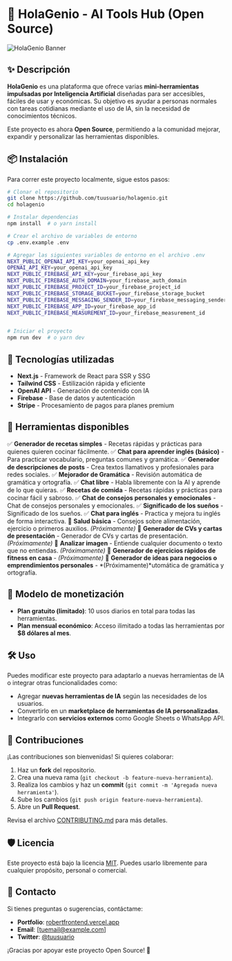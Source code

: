# 🚀 HolaGenio - AI Tools Hub (Open Source)

![HolaGenio Banner](URL_DE_IMAGEN_O_ELIMINAR)

## ✨ Descripción

**HolaGenio** es una plataforma que ofrece varias **mini-herramientas impulsadas por Inteligencia Artificial** diseñadas para ser accesibles, fáciles de usar y económicas. Su objetivo es ayudar a personas normales con tareas cotidianas mediante el uso de IA, sin la necesidad de conocimientos técnicos.

Este proyecto es ahora **Open Source**, permitiendo a la comunidad mejorar, expandir y personalizar las herramientas disponibles.

## 📦 Instalación

Para correr este proyecto localmente, sigue estos pasos:

```bash
# Clonar el repositorio
git clone https://github.com/tuusuario/holagenio.git
cd holagenio

# Instalar dependencias
npm install  # o yarn install

# Crear el archivo de variables de entorno
cp .env.example .env

# Agregar las siguientes variables de entorno en el archivo .env
NEXT_PUBLIC_OPENAI_API_KEY=your_openai_api_key
OPENAI_API_KEY=your_openai_api_key
NEXT_PUBLIC_FIREBASE_API_KEY=your_firebase_api_key
NEXT_PUBLIC_FIREBASE_AUTH_DOMAIN=your_firebase_auth_domain
NEXT_PUBLIC_FIREBASE_PROJECT_ID=your_firebase_project_id
NEXT_PUBLIC_FIREBASE_STORAGE_BUCKET=your_firebase_storage_bucket
NEXT_PUBLIC_FIREBASE_MESSAGING_SENDER_ID=your_firebase_messaging_sender_id
NEXT_PUBLIC_FIREBASE_APP_ID=your_firebase_app_id
NEXT_PUBLIC_FIREBASE_MEASUREMENT_ID=your_firebase_measurement_id


# Iniciar el proyecto
npm run dev  # o yarn dev
```

## 🔧 Tecnologías utilizadas

- **Next.js** - Framework de React para SSR y SSG
- **Tailwind CSS** - Estilización rápida y eficiente
- **OpenAI API** - Generación de contenido con IA
- **Firebase** - Base de datos y autenticación
- **Stripe** - Procesamiento de pagos para planes premium

## 🚀 Herramientas disponibles

✅ **Generador de recetas simples** - Recetas rápidas y prácticas para quienes quieren cocinar fácilmente.
✅ **Chat para aprender inglés (básico)** - Para practicar vocabulario, preguntas comunes y gramática.
✅ **Generador de descripciones de posts** - Crea textos llamativos y profesionales para redes sociales.
✅ **Mejorador de Gramática** - Revisión automática de gramática y ortografía.
✅ **Chat libre** - Habla libremente con la AI y aprende de lo que quieras.
✅ **Recetas de comida** - Recetas rápidas y prácticas para cocinar fácil y sabroso.
✅ **Chat de consejos personales y emocionales** - Chat de consejos personales y emocionales.
✅ **Significado de los sueños** - Significado de los sueños.
✅ **Chat para inglés** - Practica y mejora tu inglés de forma interactiva.
🚧 **Salud básica** - Consejos sobre alimentación, ejercicio o primeros auxilios. _(Próximamente)_
🚧 **Generador de CVs y cartas de presentación** - Generador de CVs y cartas de presentación. _(Próximamente)_
🚧 **Analizar imagen** - Entiende cualquier documento o texto que no entiendas. _(Próximamente)_
🚧 **Generador de ejercicios rápidos de fitness en casa** - _(Próximamente)_
🚧 **Generador de ideas para negocios o emprendimientos personales** - *(Próximamente)*utomática de gramática y ortografía.

## 🎯 Modelo de monetización

- **Plan gratuito (limitado)**: 10 usos diarios en total para todas las herramientas.
- **Plan mensual económico**: Acceso ilimitado a todas las herramientas por **$8 dólares al mes**.

## 🛠️ Uso

Puedes modificar este proyecto para adaptarlo a nuevas herramientas de IA o integrar otras funcionalidades como:

- Agregar **nuevas herramientas de IA** según las necesidades de los usuarios.
- Convertirlo en un **marketplace de herramientas de IA personalizadas**.
- Integrarlo con **servicios externos** como Google Sheets o WhatsApp API.

## 🤝 Contribuciones

¡Las contribuciones son bienvenidas! Si quieres colaborar:

1. Haz un **fork** del repositorio.
2. Crea una nueva rama (`git checkout -b feature-nueva-herramienta`).
3. Realiza los cambios y haz un **commit** (`git commit -m 'Agregada nueva herramienta'`).
4. Sube los cambios (`git push origin feature-nueva-herramienta`).
5. Abre un **Pull Request**.

Revisa el archivo [CONTRIBUTING.md](./CONTRIBUTING.md) para más detalles.

## 🛡️ Licencia

Este proyecto está bajo la licencia [MIT](./LICENSE). Puedes usarlo libremente para cualquier propósito, personal o comercial.

## 📢 Contacto

Si tienes preguntas o sugerencias, contáctame:

- **Portfolio**: [robertfrontend.vercel.app](https://robertfrontend.vercel.app/)
- **Email**: [tuemail@example.com]
- **Twitter**: [@tuusuario](https://twitter.com/tuusuario)

¡Gracias por apoyar este proyecto Open Source! 🚀
